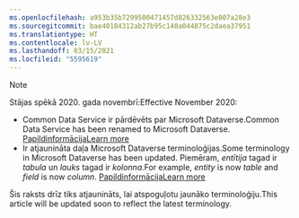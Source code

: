 ```yaml
---
ms.openlocfilehash: a953b35b7299500471457d826332563e007a28e3
ms.sourcegitcommit: bae40184312ab27b95c140a044875c2daea37951
ms.translationtype: HT
ms.contentlocale: lv-LV
ms.lasthandoff: 03/15/2021
ms.locfileid: "5595619"
---
```

> [!NOTE]
> <span data-ttu-id="c5f33-101">Stājas spēkā 2020. gada novembrī:</span><span class="sxs-lookup"><span data-stu-id="c5f33-101">Effective November 2020:</span></span>
> - <span data-ttu-id="c5f33-102">Common Data Service ir pārdēvēts par Microsoft Dataverse.</span><span class="sxs-lookup"><span data-stu-id="c5f33-102">Common Data Service has been renamed to Microsoft Dataverse.</span></span> [<span data-ttu-id="c5f33-103">Papildinformācija</span><span class="sxs-lookup"><span data-stu-id="c5f33-103">Learn more</span></span>](https://aka.ms/PAuAppBlog)
> - <span data-ttu-id="c5f33-104">Ir atjaunināta daļa Microsoft Dataverse terminoloģijas.</span><span class="sxs-lookup"><span data-stu-id="c5f33-104">Some terminology in Microsoft Dataverse has been updated.</span></span> <span data-ttu-id="c5f33-105">Piemēram, *entītija* tagad ir *tabula* un *lauks* tagad ir *kolonna*.</span><span class="sxs-lookup"><span data-stu-id="c5f33-105">For example, *entity* is now *table* and *field* is now *column*.</span></span> [<span data-ttu-id="c5f33-106">Papildinformācija</span><span class="sxs-lookup"><span data-stu-id="c5f33-106">Learn more</span></span>](/powerapps/maker/data-platform/data-platform-intro)
>
> <span data-ttu-id="c5f33-107">Šis raksts drīz tiks atjaunināts, lai atspoguļotu jaunāko terminoloģiju.</span><span class="sxs-lookup"><span data-stu-id="c5f33-107">This article will be updated soon to reflect the latest terminology.</span></span>